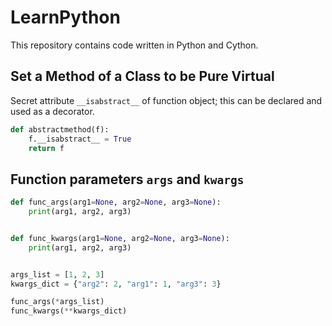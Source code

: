 # LearnPython
 This repository contains code written in Python and Cython.

## Set a Method of a Class to be Pure Virtual
Secret attribute `__isabstract__` of function object; this can be declared and used as a decorator.
```Python
def abstractmethod(f):
    f.__isabstract__ = True
    return f
```

## Function parameters `args` and `kwargs`
```Python
def func_args(arg1=None, arg2=None, arg3=None):
	print(arg1, arg2, arg3)


def func_kwargs(arg1=None, arg2=None, arg3=None):
	print(arg1, arg2, arg3)


args_list = [1, 2, 3]
kwargs_dict = {"arg2": 2, "arg1": 1, "arg3": 3}

func_args(*args_list)
func_kwargs(**kwargs_dict)
```

